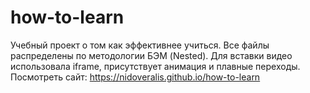 # how-to-learn

Учебный проект о том как эффективнее учиться.
Все файлы распределены по методологии БЭМ (Nested). 
Для вставки видео использовала iframe, присутствует анимация и плавные переходы.
Посмотреть сайт: https://nidoveralis.github.io/how-to-learn
